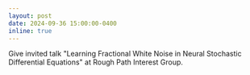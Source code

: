 ```yaml
---
layout: post
date: 2024-09-36 15:00:00-0400
inline: true
---
```


Give invited talk "Learning Fractional White Noise in Neural Stochastic Differential Equations" at Rough Path Interest Group. 